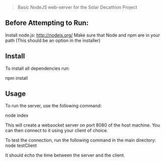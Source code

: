 > Basic NodeJS web-server for the Solar Decathlon Project

## Before Attempting to Run:

Install node.js: http://nodejs.org/
Make sure that Node and npm are in your path (This should be an option in the installer)

## Install
To install all dependencies run:

npm install


## Usage

To run the server, use the following command:

node index

This will create a websocket server on port 8080 of the host machine. You can then connect to it using your client of choice.

To test the connection, run the following command in the main directory:
  node testClient

It should echo the time between the server and the client.
